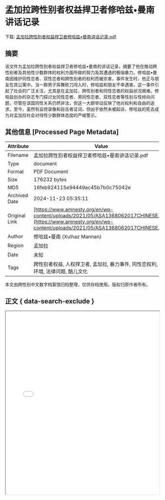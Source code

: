 # 孟加拉跨性别者权益捍卫者修哈兹•曼南讲话记录

<!-- tcd_download_link -->
下载: <a href="孟加拉跨性别者权益捍卫者修哈兹•曼南讲话记录.pdf" download>孟加拉跨性别者权益捍卫者修哈兹•曼南讲话记录.pdf</a>
<!-- tcd_download_link_end -->

## 摘要

<!-- tcd_abstract -->
该文件为孟加拉跨性别者权益捍卫者修哈兹•曼南的讲话记录，摘要了他在推动跨性别者及其他性少数群体的权利方面所做的努力及其遭遇的极端暴力。修哈兹•曼南因维护同性恋者、双性恋者和跨性别者的权利而被杀害，事件发生时，他正与朋友在其公寓中。当一群男子挥舞砍刀闯入时，修哈兹和朋友不幸遇害。这一事件引起了社会的广泛关注，尤其是在孟加拉，跨性别者和同性恋者的权益状况艰难。修哈兹创办的杂志专门探讨女同性恋者、男同性恋者、双性恋者等性别与性倾向问题，尽管在该国同性关系仍然非法，但这一大胆举动反映了他对权利和自由的追求。至今，虽然有监控录像和目击者证词，但凶手依然未被起诉，修哈兹的死去成为对孟加拉社会对待性少数群体态度的严峻警示。

<!-- tcd_abstract_end -->

## 其他信息 [Processed Page Metadata]

| Attribute       | Value                                  |
|-----------------|----------------------------------------|
| Filename        | 孟加拉跨性别者权益捍卫者修哈兹•曼南讲话记录.pdf                             |
| Type            | document                                 |
| Format          | PDF Document                               |
| Size            | 176232 bytes                           |
| MD5             | 16feb924115e94449ac45b7b0c75042e                                  |
| Archived Date   | 2024-11-23 05:35:11                             |
| Original Link   | [https://www.amnesty.org/en/wp-content/uploads/2021/05/ASA1368062017CHINESE.pdf](https://www.amnesty.org/en/wp-content/uploads/2021/05/ASA1368062017CHINESE.pdf)                         |
| Author          | 修哈兹•曼南 (Xulhaz Mannan)                               |
| Region          | 孟加拉                               |
| Date            | 未知                                 |
| Tags            | 跨性别者权益, 人权捍卫者, 孟加拉, 暴力事件, 同性恋权利, 社会环境, 法律问题, 酷儿文化                                 |

本文由跨性别中文数字档案馆归档整理，仅供存档使用。版权归原作者所有。


## 正文 { data-search-exclude }

<!-- tcd_main_text -->
<iframe src="../孟加拉跨性别者权益捍卫者修哈兹•曼南讲话记录.pdf" width="100%" height="600px">
    <p>无法显示PDF，请下载查看。</p>
</iframe>
<!-- tcd_main_text_end -->

